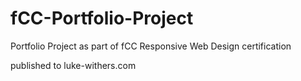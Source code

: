 # fCC-Portfolio-Project
 Portfolio Project as part of fCC Responsive Web Design certification

 published to luke-withers.com
